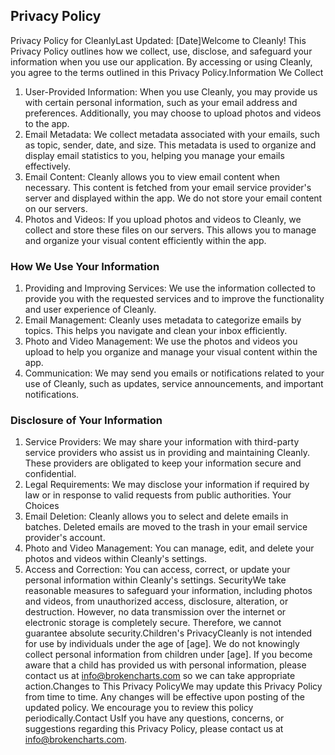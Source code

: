 ## Privacy Policy

Privacy Policy for CleanlyLast Updated: [Date]Welcome to Cleanly! This Privacy Policy outlines how we collect, use, disclose, and safeguard your information when you use our application. By accessing or using Cleanly, you agree to the terms outlined in this Privacy Policy.Information We Collect
1. User-Provided Information: When you use Cleanly, you may provide us with certain personal information, such as your email address and preferences. Additionally, you may choose to upload photos and videos to the app.
2. Email Metadata: We collect metadata associated with your emails, such as topic, sender, date, and size. This metadata is used to organize and display email statistics to you, helping you manage your emails effectively.
3. Email Content: Cleanly allows you to view email content when necessary. This content is fetched from your email service provider's server and displayed within the app. We do not store your email content on our servers.
4. Photos and Videos: If you upload photos and videos to Cleanly, we collect and store these files on our servers. This allows you to manage and organize your visual content efficiently within the app.
### How We Use Your Information
1. Providing and Improving Services: We use the information collected to provide you with the requested services and to improve the functionality and user experience of Cleanly.
2. Email Management: Cleanly uses metadata to categorize emails by topics. This helps you navigate and clean your inbox efficiently.
3. Photo and Video Management: We use the photos and videos you upload to help you organize and manage your visual content within the app.
4. Communication: We may send you emails or notifications related to your use of Cleanly, such as updates, service announcements, and important notifications.
### Disclosure of Your Information
1. Service Providers: We may share your information with third-party service providers who assist us in providing and maintaining Cleanly. These providers are obligated to keep your information secure and confidential.
2. Legal Requirements: We may disclose your information if required by law or in response to valid requests from public authorities.
Your Choices
1. Email Deletion: Cleanly allows you to select and delete emails in batches. Deleted emails are moved to the trash in your email service provider's account.
2. Photo and Video Management: You can manage, edit, and delete your photos and videos within Cleanly's settings.
3. Access and Correction: You can access, correct, or update your personal information within Cleanly's settings.
SecurityWe take reasonable measures to safeguard your information, including photos and videos, from unauthorized access, disclosure, alteration, or destruction. However, no data transmission over the internet or electronic storage is completely secure. Therefore, we cannot guarantee absolute security.Children's PrivacyCleanly is not intended for use by individuals under the age of [age]. We do not knowingly collect personal information from children under [age]. If you become aware that a child has provided us with personal information, please contact us at <a target="_blank" href="mailto:info@brokencharts.com">info@brokencharts.com</a> so we can take appropriate action.Changes to This Privacy PolicyWe may update this Privacy Policy from time to time. Any changes will be effective upon posting of the updated policy. We encourage you to review this policy periodically.Contact UsIf you have any questions, concerns, or suggestions regarding this Privacy Policy, please contact us at <a target="_blank" href="mailto:info@brokencharts.com">info@brokencharts.com</a>.